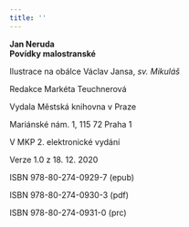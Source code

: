 ```yaml
---
title: ''
---
```


**Jan Neruda  
Povídky malostranské**

  

Ilustrace na obálce Václav Jansa, _sv. Mikuláš_

Redakce Markéta Teuchnerová

  

Vydala Městská knihovna v Praze

Mariánské nám. 1, 115 72 Praha 1

  

V MKP 2. elektronické vydání

Verze 1.0 z 18. 12. 2020

  

ISBN 978-80-274-0929-7 (epub)

ISBN 978-80-274-0930-3 (pdf)

ISBN 978-80-274-0931-0 (prc)
